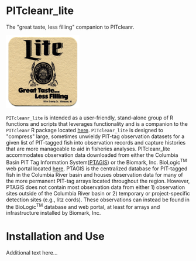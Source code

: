 # PITcleanr_lite
The "great taste, less filling" companion to PITcleanr.

<img src="docs/assets/images/great_taste_less_filling.jpg" width="200">

`PITcleanr_lite` is intended as a user-friendly, stand-alone group of R functions and scripts that leverages functionality and is a companion to the `PITcleanr` R package located [here](https://github.com/KevinSee/PITcleanr). `PITcleanr_lite` is designed to "compress" large, sometimes unwieldy PIT-tag observation datasets for a given list of PIT-tagged fish into observation records and capture histories that are more manageable to aid in fisheries analyses. PITcleanr_lite accommodates observation data downloaded from either the Columbia Basin PIT Tag Information System([PTAGIS](https://www.ptagis.org/)) or the Biomark, Inc. BioLogic<sup>TM</sup> web portal located [here](https://data3.biomark.com/). PTAGIS is the centralized database for PIT-tagged fish in the Columbia River basin and houses observation data for many of the more permanent PIT-tag arrays located throughout the region. However, PTAGIS does not contain most observation data from either 1) observation sites outside of the Columbia River basin or 2) temporary or project-specific detection sites (e.g., litz cords). These observations can instead be found in the BioLogic<sup>TM</sup> database and web portal, at least for arrays and infrastructure installed by Biomark, Inc.

# Installation and Use

Additional text here...
